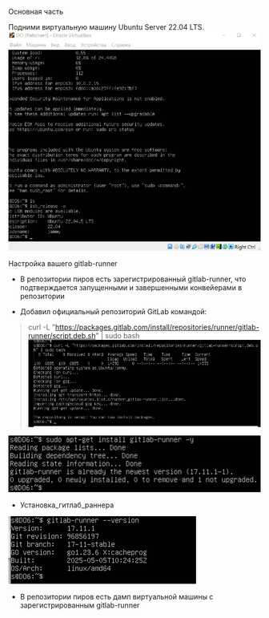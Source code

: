 
Основная часть

Подними виртуальную машину Ubuntu Server 22.04 LTS.
![alt text](IMG/UP_UBUNTU.png)

Настройка вашего gitlab-runner

- В репозитории пиров есть зарегистрированный gitlab-runner, что подтверждается запущенными и завершенными конвейерами в репозитории

- Добавил официальный репозиторий GitLab командой:
 > curl -L "https://packages.gitlab.com/install/repositories/runner/gitlab-runner/script.deb.sh" | sudo bash
![alt text](IMG/Добавил_официальный_репозиторий_GitLab.png)



![alt text](IMG/Установка_гитлаб_раннера.png)
- Установка_гитлаб_раннера


![alt text](IMG/Проверка_версии_гитлаб_раннера.png)


- В репозитории пиров есть дамп виртуальной машины с зарегистрированным gitlab-runner